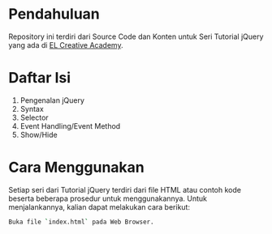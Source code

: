 # Pendahuluan
Repository ini terdiri dari Source Code dan Konten untuk Seri Tutorial jQuery yang ada di [EL Creative Academy](https://www.elcreativeacademy.com/).


# Daftar Isi
1. Pengenalan jQuery
2. Syntax
3. Selector
4. Event Handling/Event Method
5. Show/Hide


# Cara Menggunakan
Setiap seri dari Tutorial jQuery terdiri dari file HTML atau contoh kode beserta beberapa prosedur untuk menggunakannya. Untuk menjalankannya, kalian dapat melakukan cara berikut:

```bash
Buka file `index.html` pada Web Browser.
```